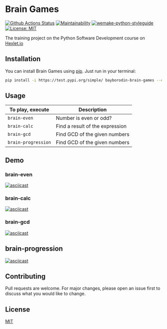 # Brain Games
[![Github Actions Status](https://github.com/bayborodin/python-project-lvl1/workflows/Python%20CI/badge.svg)](https://github.com/bayborodin/python-project-lvl1/actions)
[![Maintainability](https://api.codeclimate.com/v1/badges/a4bb2bcb4ba0d791eb18/maintainability)](https://codeclimate.com/github/bayborodin/python-project-lvl1/maintainability)
[![wemake-python-styleguide](https://img.shields.io/badge/style-wemake-000000.svg)](https://github.com/wemake-services/wemake-python-styleguide)
[![License: MIT](https://img.shields.io/badge/License-MIT-yellow.svg)](https://opensource.org/licenses/MIT)

The training project on the Python Software Development course on [Hexlet.io](https://ru.hexlet.io/professions/python/projects/49)

## Installation
You can install Brain Games using [pip](https://pip.pypa.io/en/stable/). Just run in your terminal:
```bash
pip install -i https://test.pypi.org/simple/ bayborodin-brain-games --extra-index-url https://pypi.org/simple
```

## Usage
| To play, execute            | Description                     |
| --------------------------- | ------------------------------- |
| ```brain-even```            | Number is even or odd?          |
| ```brain-calc```            | Find a result of the expression |
| ```brain-gcd```             | Find GCD of the given numbers   |
| ```brain-progression```     | Find GCD of the given numbers   |

## Demo

### brain-even
[![asciicast](https://asciinema.org/a/358601.svg)](https://asciinema.org/a/358601)

### brain-calc
[![asciicast](https://asciinema.org/a/358837.svg)](https://asciinema.org/a/358837)

### brain-gcd
[![asciicast](https://asciinema.org/a/359111.svg)](https://asciinema.org/a/359111)

## brain-progression
[![asciicast](https://asciinema.org/a/359440.svg)](https://asciinema.org/a/359440)

## Contributing
Pull requests are welcome. For major changes, please open an issue first to discuss what you would like to change.


## License
[MIT](https://choosealicense.com/licenses/mit/)
